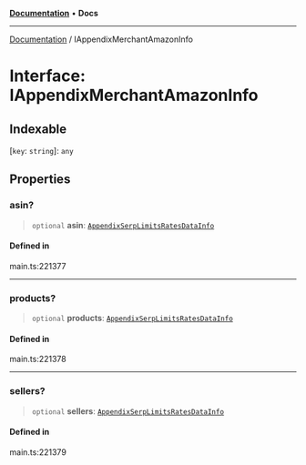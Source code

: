 [**Documentation**](../README.md) • **Docs**

***

[Documentation](../README.md) / IAppendixMerchantAmazonInfo

# Interface: IAppendixMerchantAmazonInfo

## Indexable

 \[`key`: `string`\]: `any`

## Properties

### asin?

> `optional` **asin**: [`AppendixSerpLimitsRatesDataInfo`](../classes/AppendixSerpLimitsRatesDataInfo.md)

#### Defined in

main.ts:221377

***

### products?

> `optional` **products**: [`AppendixSerpLimitsRatesDataInfo`](../classes/AppendixSerpLimitsRatesDataInfo.md)

#### Defined in

main.ts:221378

***

### sellers?

> `optional` **sellers**: [`AppendixSerpLimitsRatesDataInfo`](../classes/AppendixSerpLimitsRatesDataInfo.md)

#### Defined in

main.ts:221379

